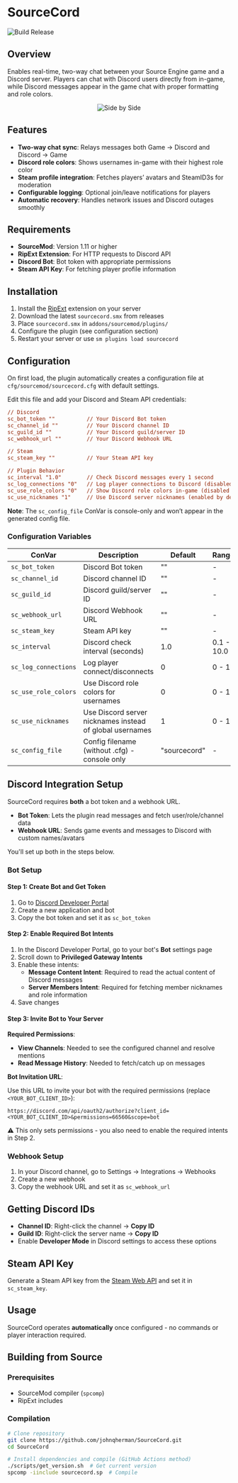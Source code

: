 # SourceCord

![Build Release](https://github.com/johnqherman/sourcecord/actions/workflows/build-release.yml/badge.svg)

## Overview

Enables real-time, two-way chat between your Source Engine game and a Discord server. Players can chat with Discord users directly from in-game, while Discord messages appear in the game chat with proper formatting and role colors.

<p align="center">
  <img src="https://github.com/user-attachments/assets/b53e7efe-bf00-45da-9de2-3798fc393c19" alt="Side by Side"/>
</p>

## Features

- **Two-way chat sync**: Relays messages both Game → Discord and Discord → Game
- **Discord role colors**: Shows usernames in-game with their highest role color
- **Steam profile integration**: Fetches players’ avatars and SteamID3s for moderation
- **Configurable logging**: Optional join/leave notifications for players
- **Automatic recovery**: Handles network issues and Discord outages smoothly

## Requirements

- **SourceMod**: Version 1.11 or higher
- **RipExt Extension**: For HTTP requests to Discord API
- **Discord Bot**: Bot token with appropriate permissions
- **Steam API Key**: For fetching player profile information

## Installation

1. Install the [RipExt](https://forums.alliedmods.net/showthread.php?t=298024) extension on your server
2. Download the latest `sourcecord.smx` from releases
3. Place `sourcecord.smx` in `addons/sourcemod/plugins/`
4. Configure the plugin (see configuration section)
5. Restart your server or use `sm plugins load sourcecord`

## Configuration

On first load, the plugin automatically creates a configuration file at `cfg/sourcemod/sourcecord.cfg` with default settings.

Edit this file and add your Discord and Steam API credentials:

```cfg
// Discord
sc_bot_token ""          // Your Discord Bot token
sc_channel_id ""         // Your Discord channel ID  
sc_guild_id ""           // Your Discord guild/server ID
sc_webhook_url ""        // Your Discord Webhook URL

// Steam
sc_steam_key ""          // Your Steam API key

// Plugin Behavior
sc_interval "1.0"        // Check Discord messages every 1 second
sc_log_connections "0"   // Log player connections to Discord (disabled by default)
sc_use_role_colors "0"   // Show Discord role colors in-game (disabled by default)  
sc_use_nicknames "1"     // Use Discord server nicknames (enabled by default)
```

**Note**: The `sc_config_file` ConVar is console-only and won’t appear in the generated config file.

### Configuration Variables

| ConVar | Description | Default | Range |
|--------|-------------|---------|-------|
| `sc_bot_token` | Discord Bot token | "" | - |
| `sc_channel_id` | Discord channel ID | "" | - |
| `sc_guild_id` | Discord guild/server ID | "" | - |
| `sc_webhook_url` | Discord Webhook URL | "" | - |
| `sc_steam_key` | Steam API key | "" | - |
| `sc_interval` | Discord check interval (seconds) | 1.0 | 0.1 - 10.0 |
| `sc_log_connections` | Log player connect/disconnects | 0 | 0 - 1 |
| `sc_use_role_colors` | Use Discord role colors for usernames | 0 | 0 - 1 |
| `sc_use_nicknames` | Use Discord server nicknames instead of global usernames | 1 | 0 - 1 |
| `sc_config_file` | Config filename (without .cfg) - console only | "sourcecord" | - |

## Discord Integration Setup

SourceCord requires **both** a bot token and a webhook URL.

- **Bot Token**: Lets the plugin read messages and fetch user/role/channel data
- **Webhook URL**: Sends game events and messages to Discord with custom names/avatars

You'll set up both in the steps below.

### Bot Setup

#### Step 1: Create Bot and Get Token

1. Go to [Discord Developer Portal](https://discord.com/developers/applications)
2. Create a new application and bot
3. Copy the bot token and set it as `sc_bot_token`

#### Step 2: Enable Required Bot Intents

1. In the Discord Developer Portal, go to your bot's **Bot** settings page
2. Scroll down to **Privileged Gateway Intents**
3. Enable these intents:
   - **Message Content Intent**: Required to read the actual content of Discord messages
   - **Server Members Intent**: Required for fetching member nicknames and role information
4. Save changes

#### Step 3: Invite Bot to Your Server

**Required Permissions**:

- **View Channels**: Needed to see the configured channel and resolve mentions
- **Read Message History**: Needed to fetch/catch up on messages

**Bot Invitation URL**:

Use this URL to invite your bot with the required permissions (replace `<YOUR_BOT_CLIENT_ID>`):

```
https://discord.com/api/oauth2/authorize?client_id=<YOUR_BOT_CLIENT_ID>&permissions=66560&scope=bot
```

⚠️ This only sets permissions - you also need to enable the required intents in Step 2.

### Webhook Setup

1. In your Discord channel, go to Settings → Integrations → Webhooks
2. Create a new webhook
3. Copy the webhook URL and set it as `sc_webhook_url`

## Getting Discord IDs

- **Channel ID**: Right-click the channel → **Copy ID**
- **Guild ID**: Right-click the server name → **Copy ID**
- Enable **Developer Mode** in Discord settings to access these options

## Steam API Key

Generate a Steam API key from the [Steam Web API](https://steamcommunity.com/dev/apikey) and set it in `sc_steam_key`.

## Usage

SourceCord operates **automatically** once configured - no commands or player interaction required.

## Building from Source

### Prerequisites

- SourceMod compiler (`spcomp`)
- RipExt includes

### Compilation

```bash
# Clone repository
git clone https://github.com/johnqherman/SourceCord.git
cd SourceCord

# Install dependencies and compile (GitHub Actions method)
./scripts/get_version.sh  # Get current version
spcomp -iinclude sourcecord.sp  # Compile
```
